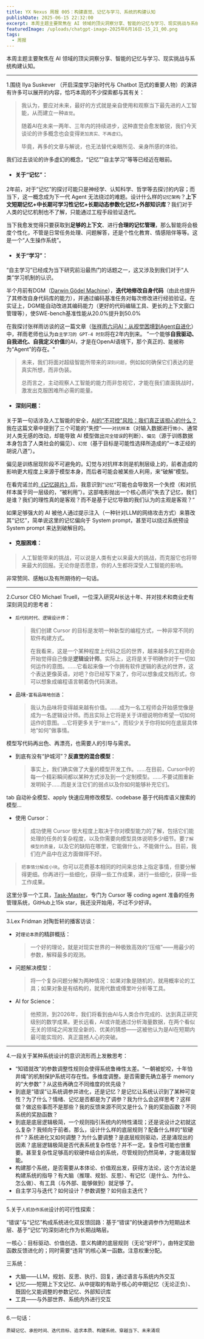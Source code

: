 ```yaml
---
title: YX Nexus 周报 005：构建直觉、记忆与学习、系统的构建认知
publishDate: 2025-06-15 22:32:00
excerpt: 本周主题主要聚焦在 AI 领域的顶尖洞察分享、智能的记忆与学习、现实挑战与系统构建认知。
featuredImage: /uploads/chatgpt-image-2025年6月16日-15_21_00.png
tags:
  - 周报
---
```

本周主题主要聚焦在 AI 领域的顶尖洞察分享、智能的记忆与学习、现实挑战与系统构建认知。

- - -

1.围绕 Ilya Suskever （开启深度学习新时代与 Chatbot 范式的重要人物）的演讲有许多可以展开的内容，恰巧本周的不少探索都与其有关：

> 我认为，要应对未来，最好的方式就是亲自使用和观察当下最先进的人工智能，从而建立一种`直觉`。
>
> 随着AI在未来一两年、三年内的持续进步，这种直觉会愈发敏锐，我们今天谈论的许多概念也会变得`更加真实、不再虚幻`。
>
> 毕竟，再多的文章与解说，也无法替代亲眼所见、亲身所感的体验。

我们过去谈论的许多虚幻的概念，“记忆”“自主学习”等等已经近在眼前。

* #### 关于“记忆”：

2年前，对于“记忆”的探讨可能只是神经学、认知科学、哲学等去探讨的内容；而当下，这一概念成为下一代 Agent 无法绕过的难题。设计什么样的`记忆架构`？**上下文短期记忆+中长期可学习性记忆+长期动态参数化记忆+外部知识库**？我们对于人类的记忆机制也不了解，只能通过工程手段验证迭代。

当下我愈发觉得只要获取到**足够的上下文**、进行**合理的记忆管理**，那么智能将会极度个性化，不管是日常任务处理、问题解答，还是个性化教育、情感陪伴等等。这是一个“人生操作系统”。

* #### 关于“学习”：

“自主学习”已经成为当下研究前沿最热门的话题之一，这又涉及到我们对于“人类”学习机制的认识。

半个月前有DGM（[Darwin Gödel Machine](https://sakana.ai/dgm/)），**迭代地修改自身代码**（由此也提升了其修改自身代码库的能力），并通过编码基准任务对每次修改进行经验验证。在实证上，DGM能自动改进其编码能力（更好的代码编辑工具、更长的上下文窗口管理等），使SWE-bench基准性能从20.0%提升到50.0%

在我探讨张祥雨访谈的这一篇文章（[张祥雨六问AI：从视觉困境到Agent自进化](https://yxnexus.com/posts/20250612231400/)）中，祥雨老师也认为`自主学习的 GPT-4 时刻`将在2年内到来。 ”一个能够**自我驱动、自我进化、自我定义价值**的AI，才是在OpenAI语境下，那个真正的、能被称为“Agent”的存在。“

> 未来，我们将面对超级智能所带来的`深刻问题`，例如如何确保它们表达的是真实所想，而非伪装。
>
> 总而言之，主动观察人工智能的能力而非忽视它，才能在我们直面挑战时，激发出克服困难所必需的能量。

* #### 深刻问题：

关于第一句话涉及人工智能的安全，[AI的“不可控”风险：我们真正该担心的什么？](https://yxnexus.com/posts/20250613223000-ai/)我在这篇文章中提到了三个可能的“失控“——`对抗样本`（对输入数据进行`微小`、通常对人类无感的改动，却能导致 AI 模型做出`完全错误`的判断）、`偏见`（源于训练数据本身包含了人类社会的偏见）、`幻觉`（基于目标是可能性选择所造成的”一本正经的胡说八道“）。

偏见是训练层现阶段不可避免的。幻觉与对抗样本则是机制层级上的，前者造成的影响更大程度上来源于模型本身，而后者可能会被某些人利用，来“破解”模型。

在看完诺兰的[《记忆碎片》](https://yxnexus.com/posts/20250615220900/)后，我意识到`“记忆”`可能也会导致另一个失控（和对抗样本属于同一层级的，“被利用”）。这部电影抛出一个核心质问”失去了记忆，我们是谁？我们的理性真的是客观？而不是基于记忆导致的我们认为的主观是客观？“

如果足够强大的 AI 被他人通过提示注入（一种针对LLM的网络攻击方式）来篡改其“记忆”，简单说这里的记忆偏向于 System prompt，甚至可以绕过系统预设 System prompt 来达到破解目的。

* #### 克服困难：

> 人工智能带来的挑战，可以说是人类有史以来最大的挑战，而克服它也将带来最大的回报。无论你是否愿意，你的人生都将深受人工智能的影响。

非常赞同、感触以及有所期待的一句话。

- - -

2.Cursor CEO Michael Truell，一位深入研究AI长达十年、并对技术和商业史有深刻洞见的思考者：

* `后代码时代、逻辑设计师`：

  > 我们创建 Cursor 的目标是发明一种新型的编程方式，一种非常不同的软件构建方式。
  >
  > 在我看来，这是一个某种程度上代码之后的世界，越来越多的工程师会开始觉得自己像是**逻辑设计师**。实际上，这将是关于明确你对于一切如何运作的意图。……它看起来像一个你拥有软件逻辑的表达的世界，这个表达更像英语，对吧？你已经写下来了，你可以想象成文档形式，你可以想象成编程语言朝着伪代码演进。
* 品味-`富有品味地创造`：

  > 我认为品味将变得越来越有价值。……成为一名工程师会开始感觉像是成为一名逻辑设计师。而且实际上它将是关于详细说明你希望一切如何运作的意图。...它将更多关于`“是什么”`，而较少关于你将如何在底层具体地“如何”做事情。

模型写代码再出色、再漂亮，也需要人的引导与需求。

* 到底有没有“护城河”？**反直觉的混合模型**：

  > 事实上，我们确实做了大量的模型开发工作。……在目前，Cursor中的每一个精彩瞬间都以某种方式涉及到一个定制模型。……不要试图重新发明轮子……而是关注它们的弱点以及你如何能够补充它们。

tab 自动补全模型、apply 快速应用修改模型、codebase 基于代码库语义搜索的模型…

* 使用 Cursor：

  > 成功使用 Cursor 很大程度上取决于你对模型能力的了解，包括它们能处理的任务的复杂程度，以及你需要向模型具体说明多少细节。要`了解模型的质量`，以及它的缺陷在哪里，它能做什么，不能做什么。目前，我们在产品中在这方面做得不好。

> `把事情分解成小块`。你可以花费基本相同的时间来总体上指定事情，但要分解得更细。你再进行一些细化，获得一些工作成果，进行一些细化，获得一些工作成果。

这里分享一个工具，[Task-Master](https://github.com/eyaltoledano/claude-task-master)，专门为 Cursor 等 coding agent 准备的任务管理系统，GitHub上15k star，我还没开始用，不过不少好评。

- - -

3.Lex Fridman 对陶哲轩的播客访谈：

* 对`理论本质`的精辟概括：

  > 一个好的理论，就是对现实世界的一种极致高效的“压缩”——用最少的参数，解释最多的观测。
* 问题解决模型：

  > 将一个复杂问题分解为两种情况：如果对象是随机的，就用概率论的工具；如果对象是有结构的，就用代数或傅里叶分析等工具。
* AI for Science：

  > 他预测，到2026年，我们将看到由AI与人类合作完成的、达到真正研究级别的数学成果。更长远看，AI或许能通过分析海量数据，在两个看似无关的领域之间发现全新的、优美的猜想——这被他认为是AI在短期内最可能实现的、真正震撼人心的突破。

- - -

4.一段关于某种系统设计的意识流形而上发散思考：

* “知错就改”的参数调整性规则会使得系统鲁棒性太差。“一朝被蛇咬，十年怕井绳”的机制保护系统可存在性。多维度调整。是否需要先确立基于 memory 的“大参数”？从这些再确立不同维度的优先级？
* 到底是“错误”让系统调参并进化，还是记忆？是记忆让系统认识到了某种可变性？为了什么？情绪、记忆是否都是为了调参？我为什么会这样思考？这样做？做这些事而不是那些？我的反馈来源不同又是什么？我的奖励函数？不同系统的奖励函数？
* 到底是底层逻辑极简，一个规则指引系统内的特性涌现；还是说设计之初就这么复杂？我倾向于前者。那么，设计什么样的底层规则？配备什么样的“软硬件”？系统进化又如何调整？为什么要调整？是底层规则驱动，还是涌现出的因素？底层逻辑极简是否代表系统复杂性低？并不一定。复杂性可能也很重要。甚至复杂性足够高的软硬件结合的系统，尽管规则仍然简单，才能涌现智能。
* 构建那个系统，是否需要从本体论、价值观出发，获得方法论，这个方法论是构建系统的指导？有大脑（推理、规划、反思）、有记忆（是什么、为什么、怎么做）、有工具（与外部、能够做到）就足够 了。
* 自主学习与迭代？如何设计？参数调整？如何自主迭代？

- - -

5.关于`人机协作系统`设计的可行性探索：

“错误”与“记忆”构成系统进化双反馈回路：基于“错误”的快速调参作为短期战术层、基于“记忆”的深刻进化作为长期战略层。

一核心：目标驱动、价值创造、意义构建的底层规则（无论“好坏"），由特定奖励函数反馈进化的；同时需要“违背”的核心某一函数。注意权重分配。

三系统：

* 大脑——LLM，规划、反思、执行、回复，通过语言与系统内外交互
* 记忆——短期上下文记忆、从中提取的有助于核心的中期记忆（无论正负）、既固化又能调整的参数记忆、外部知识库
* 工具——与外部世界、系统内外进行交互

- - -

6.一句话：

`质疑记忆、承担时间、迭代目标、追求本质、构建系统、穿越当下、未来涌现`
